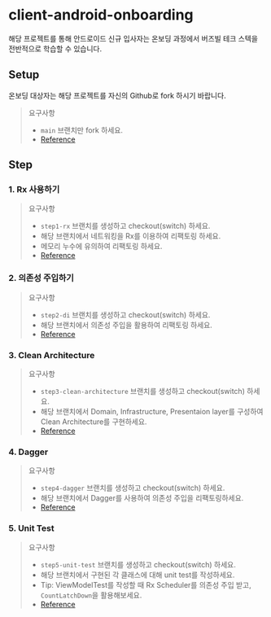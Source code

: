# client-android-onboarding
해당 프로젝트를 통해 안드로이드 신규 입사자는 온보딩 과정에서 버즈빌 테크 스텍을 전반적으로 학습할 수 있습니다.

## Setup
온보딩 대상자는 해당 프로젝트를 자신의 Github로 fork 하시기 바랍니다.
> 요구사항
> - `main` 브랜치만 fork 하세요.
> - [Reference](https://buzzvil.atlassian.net/wiki/spaces/DEV/pages/2875883762/Git)

## Step
### 1. Rx 사용하기
> 요구사항
> - `step1-rx` 브랜치를 생성하고 checkout(switch) 하세요.
> - 해당 브랜치에서 네트워킹을 Rx를 이용하여 리팩토링 하세요.
> - 메모리 누수에 유의하여 리팩토링 하세요.
> - [Reference](https://buzzvil.atlassian.net/wiki/spaces/DEV/pages/2902492310/ReactiveX)

### 2. 의존성 주입하기
> 요구사항
> - `step2-di` 브랜치를 생성하고 checkout(switch) 하세요.
> - 해당 브랜치에서 의존성 주입을 활용하여 리팩토링 하세요.
> - [Reference](https://buzzvil.atlassian.net/wiki/spaces/DEV/pages/2908094504/DI+Dagger)

### 3. Clean Architecture
> 요구사항
> - `step3-clean-architecture` 브랜치를 생성하고 checkout(switch) 하세요.
> - 해당 브랜치에서 Domain, Infrastructure, Presentaion layer를 구성하여 Clean Architecture를 구현하세요. 
> - [Reference](https://buzzvil.atlassian.net/wiki/spaces/DEV/pages/2987852475/Clean+Architecture)

### 4. Dagger
> 요구사항
> - `step4-dagger` 브랜치를 생성하고 checkout(switch) 하세요.
> - 해당 브랜치에서 Dagger를 사용하여 의존성 주입을 리팩토링하세요.
> - [Reference](https://buzzvil.atlassian.net/wiki/spaces/DEV/pages/2908094504/DI+Dagger)

### 5. Unit Test
> 요구사항
> - `step5-unit-test` 브랜치를 생성하고 checkout(switch) 하세요.
> - 해당 브랜치에서 구현된 각 클래스에 대해 unit test를 작성하세요.
> - Tip: ViewModelTest를 작성할 때 Rx Scheduler를 의존성 주입 받고, `CountLatchDown`을 활용해보세요.
> - [Reference](https://buzzvil.atlassian.net/wiki/spaces/DEV/pages/2862874821/Unit+Test)